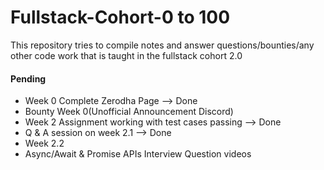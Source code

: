 # Fullstack-Cohort-0 to 100

This repository tries to compile notes and answer questions/bounties/any other code work that is taught in the fullstack cohort 2.0

#### Pending

- Week 0 Complete Zerodha Page --> Done
- Bounty Week 0(Unofficial Announcement Discord)
- Week 2 Assignment working with test cases passing --> Done
- Q & A session on week 2.1 --> Done
- Week 2.2
- Async/Await & Promise APIs Interview Question videos
